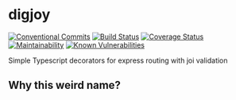 # digjoy

[![Conventional Commits](https://img.shields.io/badge/Conventional%20Commits-1.0.0-yellow.svg)](https://conventionalcommits.org)
[![Build Status](https://travis-ci.org/MutterPedro/digjoy.svg?branch=master)](https://travis-ci.org/MutterPedro/digjoy)
[![Coverage Status](https://coveralls.io/repos/github/MutterPedro/digjoy/badge.svg?branch=master)](https://coveralls.io/github/MutterPedro/digjoy?branch=master)
[![Maintainability](https://api.codeclimate.com/v1/badges/a38ac8458647c365a2c3/maintainability)](https://codeclimate.com/github/MutterPedro/digjoy/maintainability)
[![Known Vulnerabilities](https://snyk.io/test/github/MutterPedro/digjoy/badge.svg?targetFile=package.json)](https://snyk.io/test/github/MutterPedro/digjoy?targetFile=package.json)

Simple Typescript decorators for express routing with joi validation

## Why this weird name?
